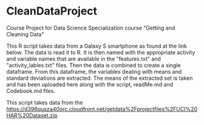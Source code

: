 # CleanDataProject
Course Project for Data Science Specialization course "Getting and Cleaning Data"

This R script takes data from a Galaxy S smartphone as found at the link below. The data is read it to R.  It is then named with the appropriate activity and variable names that are available in the "features.txt" and "activity_lables.txt" files.  Then the data is combined to create a single dataframe.  From this dataframe, the variables dealing with means and standard deviations are extracted.  The means of the extracted set is taken and has been uploaded here along with the script, readMe.md and Codebook.md files.

This script takes data from the https://d396qusza40orc.cloudfront.net/getdata%2Fprojectfiles%2FUCI%20HAR%20Dataset.zip